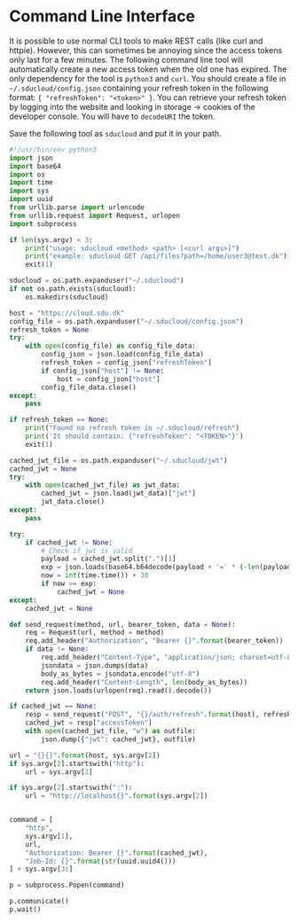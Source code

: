 # Command Line Interface

It is possible to use normal CLI tools to make REST calls (like curl and httpie). However, this can sometimes be 
annoying since the access tokens only last for a few minutes. The following command line tool will automatically 
create a new access token when the old one has expired. The only dependency for the tool is `python3` and `curl`. 
You should create a file in `~/.sducloud/config.json` containing your refresh token in the following format: 
`{ "refreshToken": "<token>" }`. You can retrieve your refresh token by logging into the website and looking in 
storage -> cookies of the developer console. You will have to `decodeURI` the token.

Save the following tool as `sducloud` and put it in your path.

```python
#!/usr/bin/env python3
import json
import base64
import os
import time
import sys
import uuid
from urllib.parse import urlencode
from urllib.request import Request, urlopen
import subprocess

if len(sys.argv) < 3:
    print("usage: sducloud <method> <path> [<curl args>]")
    print("example: sducloud GET /api/files?path=/home/user3@test.dk")
    exit(1)

sducloud = os.path.expanduser("~/.sducloud")
if not os.path.exists(sducloud):
    os.makedirs(sducloud)

host = "https://cloud.sdu.dk"
config_file = os.path.expanduser("~/.sducloud/config.json")
refresh_token = None
try:
    with open(config_file) as config_file_data:
        config_json = json.load(config_file_data)
        refresh_token = config_json["refreshToken"]
        if config_json["host"] != None:
            host = config_json["host"]
        config_file_data.close()
except:
    pass

if refresh_token == None:
    print("Found no refresh token in ~/.sducloud/refresh")
    print('It should contain: {"refreshToken": "<TOKEN>"}')
    exit(1)

cached_jwt_file = os.path.expanduser("~/.sducloud/jwt")
cached_jwt = None
try:
    with open(cached_jwt_file) as jwt_data:
        cached_jwt = json.load(jwt_data)["jwt"]
        jwt_data.close()
except:
    pass

try:
    if cached_jwt != None:
        # Check if jwt is valid
        payload = cached_jwt.split(".")[1]
        exp = json.loads(base64.b64decode(payload + '=' * (-len(payload) % 4)))["exp"]
        now = int(time.time()) + 30
        if now >= exp:
            cached_jwt = None
except:
    cached_jwt = None

def send_request(method, url, bearer_token, data = None):
    req = Request(url, method = method)
    req.add_header("Authorization", "Bearer {}".format(bearer_token))
    if data != None:
        req.add_header("Content-Type", "application/json; charset=utf-8")
        jsondata = json.dumps(data)
        body_as_bytes = jsondata.encode("utf-8")
        req.add_header("Content-Length", len(body_as_bytes))
    return json.loads(urlopen(req).read().decode())

if cached_jwt == None:
    resp = send_request("POST", "{}/auth/refresh".format(host), refresh_token)
    cached_jwt = resp["accessToken"]
    with open(cached_jwt_file, "w") as outfile:
        json.dump({"jwt": cached_jwt}, outfile)

url = "{}{}".format(host, sys.argv[2])
if sys.argv[2].startswith("http"):
    url = sys.argv[2]

if sys.argv[2].startswith(":"):
    url = "http://localhost{}".format(sys.argv[2])


command = [
    "http",
    sys.argv[1],
    url,
    "Authorization: Bearer {}".format(cached_jwt),
    "Job-Id: {}".format(str(uuid.uuid4()))
] + sys.argv[3:]

p = subprocess.Popen(command)

p.communicate()
p.wait()
```
